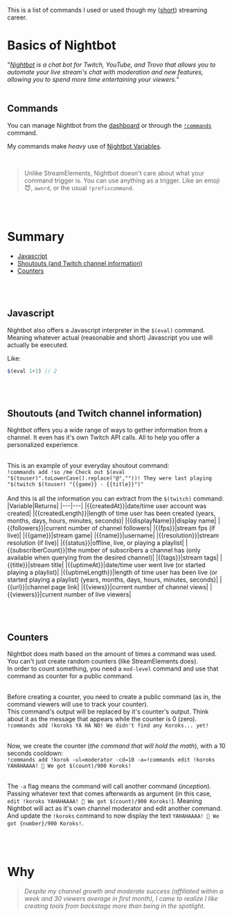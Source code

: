 This is a list of commands I used or used though my ([short](#why)) streaming career.

# Basics of Nightbot

"_[Nightbot](http://nightbot.tv/) is a chat bot for Twitch, YouTube, and Trovo that allows you to automate your live stream's chat with moderation and new features, allowing you to spend more time entertaining your viewers._"
<br />
<br />

## Commands

You can manage Nightbot from the [dashboard](https://nightbot.tv/dashboard) or through the [`!commands`](https://docs.nightbot.tv/commands/commands) command.

My commands make _heavy_ use of [Nightbot Variables](https://docs.nightbot.tv/commands/variableslist).

<br />

> Unlike StreamElements, Nightbot doesn't care about what your command trigger is. You can use anything as a trigger. Like an emoji 😈, `aword`, or the usual `!prefixcommand`.

<br />
<br />

# Summary

- [Javascript](#javascript)
- [Shoutouts (and Twitch channel information)](#shoutouts)
- [Counters](#counters)

<br />
<br />

## Javascript

Nightbot also offers a Javascript interpreter in the `$(eval)` command. Meaning whatever actual (reasonable and short) Javascript you use will actually be executed.
<br />

Like:

```javascript
$(eval 1+1) // 2
```

<br />
<br />

## Shoutouts (and Twitch channel information)

Nightbot offers you a wide range of ways to gether information from a channel. It even has it's own Twitch API calls. All to help you offer a personalized experience.
<br />
<br />

This is an example of your everyday shoutout command:  
`!commands add !so /me Check out $(eval "$(touser)".toLowerCase().replace("@",""))! They were last playing "$(twitch $(touser) "{{game}} - {{title}}")"`
<br />
<br />
And this is all the information you can extract from the `$(twitch)` command:
|Variable|Returns|
|---|---|
|{{createdAt}}|date/time user account was created|
|{{createdLength}}|length of time user has been created (years, months, days, hours, minutes, seconds)|
|{{displayName}}|display name|
|{{followers}}|current number of channel followers|
|{{fps}}|stream fps (if live)|
|{{game}}|stream game|
|{{name}}|username|
|{{resolution}}|stream resolution (if live)|
|{{status}}|offline, live, or playing a playlist|
|{{subscriberCount}}|the number of subscribers a channel has (only available when querying from the desired channel)|
|{{tags}}|stream tags|
|{{title}}|stream title|
|{{uptimeAt}}|date/time user went live (or started playing a playlist)|
|{{uptimeLength}}|length of time user has been live (or started playing a playlist) (years, months, days, hours, minutes, seconds)|
|{{url}}|channel page link|
|{{views}}|current number of channel views|
|{{viewers}}|current number of live viewers|

<br />
<br />

## Counters

Nightbot does math based on the amount of times a command was used. You can't just create random counters (like StreamElements does).  
In order to count something, you need a `mod-level` command and use that command as counter for a public command.
<br />
<br />

Before creating a counter, you need to create a public command (as in, the command viewers will use to track your counter).  
This command's output will be replaced by it's counter's output. Think about it as the message that appears while the counter is 0 (zero).  
`!commands add !koroks YA HA NO! We didn't find any Koroks... yet!`
<br />
<br />

Now, we create the counter (_the command that will hold the math_), with a 10 seconds cooldown:  
`!commands add !korok -ul=moderator -cd=10 -a=!commands edit !koroks YAHAHAAAA! 🥬 We got $(count)/900 Koroks!`
<br />
<br />

The `-a` flag means the command will call another command (_inception_). Passing whatever text that comes afterwards as argument (in this case, `edit !koroks YAHAHAAAA! 🥬 We got $(count)/900 Koroks!`). Meaning Nightbot will act as it's own channel moderator and edit another command. And update the `!koroks` command to now display the text `YAHAHAAAA! 🥬 We got {number}/900 Koroks!`.

<br />
<br />

# Why

> _Despite my channel growth and moderate success (affiliated within a week and 30 viewers average in first month), I came to realize I like creating tools from backstage more than being in the spotlight._
